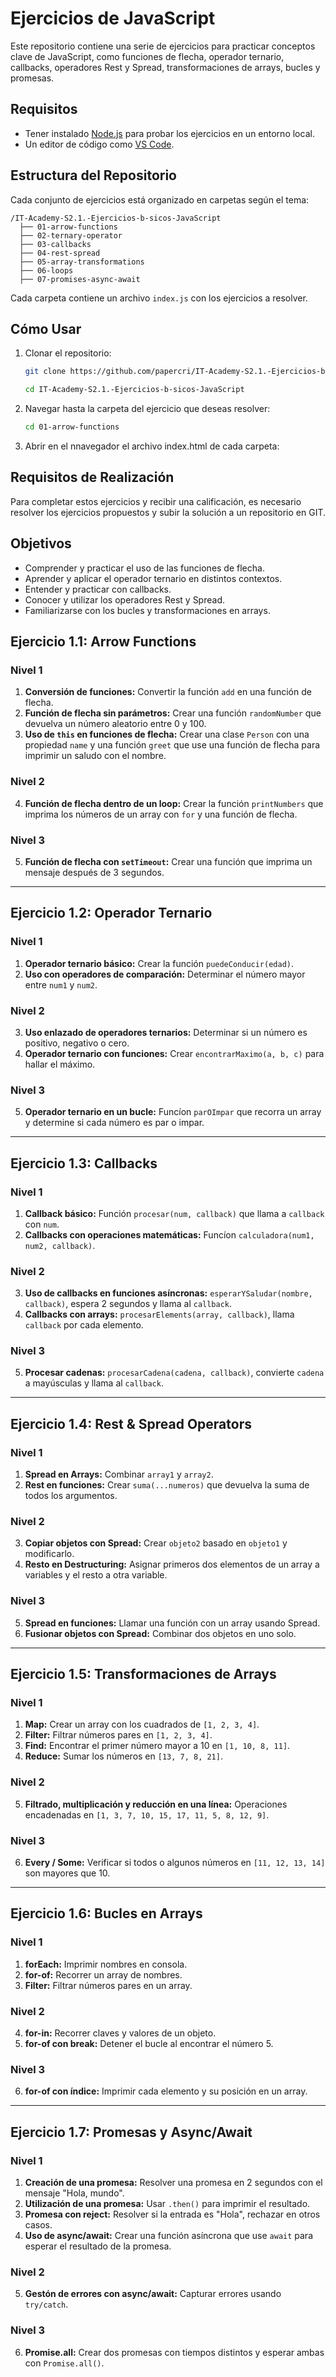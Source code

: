 # Ejercicios de JavaScript

Este repositorio contiene una serie de ejercicios para practicar conceptos clave de JavaScript, como funciones de flecha, operador ternario, callbacks, operadores Rest y Spread, transformaciones de arrays, bucles y promesas.

## Requisitos
- Tener instalado [Node.js](https://nodejs.org/) para probar los ejercicios en un entorno local.
- Un editor de código como [VS Code](https://code.visualstudio.com/).

## Estructura del Repositorio
Cada conjunto de ejercicios está organizado en carpetas según el tema:

```
/IT-Academy-S2.1.-Ejercicios-b-sicos-JavaScript
  ├── 01-arrow-functions
  ├── 02-ternary-operator
  ├── 03-callbacks
  ├── 04-rest-spread
  ├── 05-array-transformations
  ├── 06-loops
  ├── 07-promises-async-await
```

Cada carpeta contiene un archivo `index.js` con los ejercicios a resolver.

## Cómo Usar
1. Clonar el repositorio:
   ```bash
   git clone https://github.com/papercri/IT-Academy-S2.1.-Ejercicios-b-sicos-JavaScript.git
   
   cd IT-Academy-S2.1.-Ejercicios-b-sicos-JavaScript
   ```
2. Navegar hasta la carpeta del ejercicio que deseas resolver:
   ```bash
   cd 01-arrow-functions
   ```
3. Abrir en el nnavegador el archivo index.html de cada carpeta:


## Requisitos de Realización
Para completar estos ejercicios y recibir una calificación, es necesario resolver los ejercicios propuestos y subir la solución a un repositorio en GIT.

## Objetivos
- Comprender y practicar el uso de las funciones de flecha.
- Aprender y aplicar el operador ternario en distintos contextos.
- Entender y practicar con callbacks.
- Conocer y utilizar los operadores Rest y Spread.
- Familiarizarse con los bucles y transformaciones en arrays.

## Ejercicio 1.1: Arrow Functions

### Nivel 1
1. **Conversión de funciones:** Convertir la función `add` en una función de flecha.
2. **Función de flecha sin parámetros:** Crear una función `randomNumber` que devuelva un número aleatorio entre 0 y 100.
3. **Uso de `this` en funciones de flecha:** Crear una clase `Person` con una propiedad `name` y una función `greet` que use una función de flecha para imprimir un saludo con el nombre.

### Nivel 2
4. **Función de flecha dentro de un loop:** Crear la función `printNumbers` que imprima los números de un array con `for` y una función de flecha.

### Nivel 3
5. **Función de flecha con `setTimeout`:** Crear una función que imprima un mensaje después de 3 segundos.

---

## Ejercicio 1.2: Operador Ternario

### Nivel 1
1. **Operador ternario básico:** Crear la función `puedeConducir(edad)`.
2. **Uso con operadores de comparación:** Determinar el número mayor entre `num1` y `num2`.

### Nivel 2
3. **Uso enlazado de operadores ternarios:** Determinar si un número es positivo, negativo o cero.
4. **Operador ternario con funciones:** Crear `encontrarMaximo(a, b, c)` para hallar el máximo.

### Nivel 3
5. **Operador ternario en un bucle:** Funcíon `parOImpar` que recorra un array y determine si cada número es par o impar.

---

## Ejercicio 1.3: Callbacks

### Nivel 1
1. **Callback básico:** Función `procesar(num, callback)` que llama a `callback` con `num`.
2. **Callbacks con operaciones matemáticas:** Funcíon `calculadora(num1, num2, callback)`.

### Nivel 2
3. **Uso de callbacks en funciones asíncronas:** `esperarYSaludar(nombre, callback)`, espera 2 segundos y llama al `callback`.
4. **Callbacks con arrays:** `procesarElements(array, callback)`, llama `callback` por cada elemento.

### Nivel 3
5. **Procesar cadenas:** `procesarCadena(cadena, callback)`, convierte `cadena` a mayúsculas y llama al `callback`.

---

## Ejercicio 1.4: Rest & Spread Operators

### Nivel 1
1. **Spread en Arrays:** Combinar `array1` y `array2`.
2. **Rest en funciones:** Crear `suma(...numeros)` que devuelva la suma de todos los argumentos.

### Nivel 2
3. **Copiar objetos con Spread:** Crear `objeto2` basado en `objeto1` y modificarlo.
4. **Resto en Destructuring:** Asignar primeros dos elementos de un array a variables y el resto a otra variable.

### Nivel 3
5. **Spread en funciones:** Llamar una función con un array usando Spread.
6. **Fusionar objetos con Spread:** Combinar dos objetos en uno solo.

---

## Ejercicio 1.5: Transformaciones de Arrays

### Nivel 1
1. **Map:** Crear un array con los cuadrados de `[1, 2, 3, 4]`.
2. **Filter:** Filtrar números pares en `[1, 2, 3, 4]`.
3. **Find:** Encontrar el primer número mayor a 10 en `[1, 10, 8, 11]`.
4. **Reduce:** Sumar los números en `[13, 7, 8, 21]`.

### Nivel 2
5. **Filtrado, multiplicación y reducción en una línea:** Operaciones encadenadas en `[1, 3, 7, 10, 15, 17, 11, 5, 8, 12, 9]`.

### Nivel 3
6. **Every / Some:** Verificar si todos o algunos números en `[11, 12, 13, 14]` son mayores que 10.

---

## Ejercicio 1.6: Bucles en Arrays

### Nivel 1
1. **forEach:** Imprimir nombres en consola.
2. **for-of:** Recorrer un array de nombres.
3. **Filter:** Filtrar números pares en un array.

### Nivel 2
4. **for-in:** Recorrer claves y valores de un objeto.
5. **for-of con break:** Detener el bucle al encontrar el número 5.

### Nivel 3
6. **for-of con índice:** Imprimir cada elemento y su posición en un array.

---

## Ejercicio 1.7: Promesas y Async/Await

### Nivel 1
1. **Creación de una promesa:** Resolver una promesa en 2 segundos con el mensaje "Hola, mundo".
2. **Utilización de una promesa:** Usar `.then()` para imprimir el resultado.
3. **Promesa con reject:** Resolver si la entrada es "Hola", rechazar en otros casos.
4. **Uso de async/await:** Crear una función asíncrona que use `await` para esperar el resultado de la promesa.

### Nivel 2
5. **Gestón de errores con async/await:** Capturar errores usando `try/catch`.

### Nivel 3
6. **Promise.all:** Crear dos promesas con tiempos distintos y esperar ambas con `Promise.all()`.



